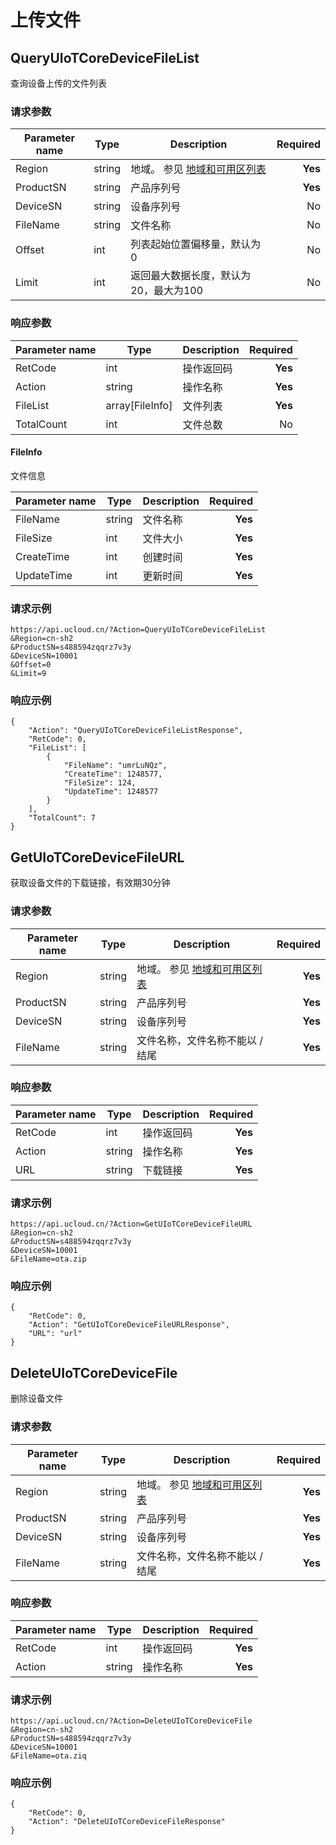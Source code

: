 # 上传文件

## QueryUIoTCoreDeviceFileList

查询设备上传的文件列表

### 请求参数
|Parameter name|Type|Description|Required|
|------|------|--------|----:|
|Region|string|地域。 参见 [地域和可用区列表](https://docs.ucloud.cn/api/summary/regionlist) | **Yes** |
|ProductSN|string|产品序列号|**Yes**|
|DeviceSN|string|设备序列号|No|
|FileName|string|文件名称|No|
|Offset|int|列表起始位置偏移量，默认为0|No|
|Limit|int|返回最大数据长度，默认为20，最大为100|No|


### 响应参数
|Parameter name|Type|Description|Required|
|------|------|--------|----:|
|RetCode|int|操作返回码|**Yes**|
|Action|string|操作名称|**Yes**|
|FileList|array[FileInfo]|文件列表|**Yes**|
|TotalCount|int|文件总数|No|

#### FileInfo

文件信息

|Parameter name|Type|Description|Required|
|------|------|--------|----:|
|FileName|string|文件名称|**Yes**|
|FileSize|int|文件大小|**Yes**|
|CreateTime|int|创建时间|**Yes**|
|UpdateTime|int|更新时间|**Yes**|

### 请求示例

```
https://api.ucloud.cn/?Action=QueryUIoTCoreDeviceFileList
&Region=cn-sh2
&ProductSN=s488594zqqrz7v3y
&DeviceSN=10001
&Offset=0
&Limit=9
```

### 响应示例
```
{
    "Action": "QueryUIoTCoreDeviceFileListResponse",
    "RetCode": 0,
    "FileList": [
        {
            "FileName": "umrLuNQz",
            "CreateTime": 1248577,
            "FileSize": 124,
            "UpdateTime": 1248577
        }
    ],
    "TotalCount": 7
}
```


## GetUIoTCoreDeviceFileURL

获取设备文件的下载链接，有效期30分钟

### 请求参数
|Parameter name|Type|Description|Required|
|------|------|--------|----:|
|Region|string|地域。 参见 [地域和可用区列表](https://docs.ucloud.cn/api/summary/regionlist) | **Yes** |
|ProductSN|string|产品序列号|**Yes**|
|DeviceSN|string|设备序列号|**Yes**|
|FileName|string|文件名称，文件名称不能以 / 结尾|**Yes**|


### 响应参数
|Parameter name|Type|Description|Required|
|------|------|--------|----:|
|RetCode|int|操作返回码|**Yes**|
|Action|string|操作名称|**Yes**|
|URL|string|下载链接|**Yes**|

### 请求示例

```
https://api.ucloud.cn/?Action=GetUIoTCoreDeviceFileURL
&Region=cn-sh2
&ProductSN=s488594zqqrz7v3y
&DeviceSN=10001
&FileName=ota.zip
```

### 响应示例

```
{
    "RetCode": 0,
    "Action": "GetUIoTCoreDeviceFileURLResponse",
    "URL": "url"
}
```

## DeleteUIoTCoreDeviceFile

删除设备文件

### 请求参数
|Parameter name|Type|Description|Required|
|------|------|--------|----:|
|Region|string|地域。 参见 [地域和可用区列表](https://docs.ucloud.cn/api/summary/regionlist) | **Yes** |
|ProductSN|string|产品序列号|**Yes**|
|DeviceSN|string|设备序列号|**Yes**|
|FileName|string|文件名称，文件名称不能以 / 结尾|**Yes**|


### 响应参数
|Parameter name|Type|Description|Required|
|------|------|--------|----:|
|RetCode|int|操作返回码|**Yes**|
|Action|string|操作名称|**Yes**|

### 请求示例

```
https://api.ucloud.cn/?Action=DeleteUIoTCoreDeviceFile
&Region=cn-sh2
&ProductSN=s488594zqqrz7v3y
&DeviceSN=10001
&FileName=ota.ziq

```

### 响应示例

```
{
    "RetCode": 0,
    "Action": "DeleteUIoTCoreDeviceFileResponse"
}
```
